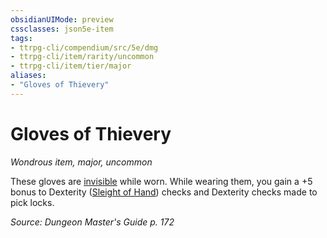 ```yaml
---
obsidianUIMode: preview
cssclasses: json5e-item
tags:
- ttrpg-cli/compendium/src/5e/dmg
- ttrpg-cli/item/rarity/uncommon
- ttrpg-cli/item/tier/major
aliases: 
- "Gloves of Thievery"
---
```

# Gloves of Thievery
*Wondrous item, major, uncommon*  



These gloves are [invisible](/CLI/conditions.md#Invisible) while worn. While wearing them, you gain a +5 bonus to Dexterity ([Sleight of Hand](/CLI/skills.md#Sleight%20of%20Hand)) checks and Dexterity checks made to pick locks.

*Source: Dungeon Master's Guide p. 172*